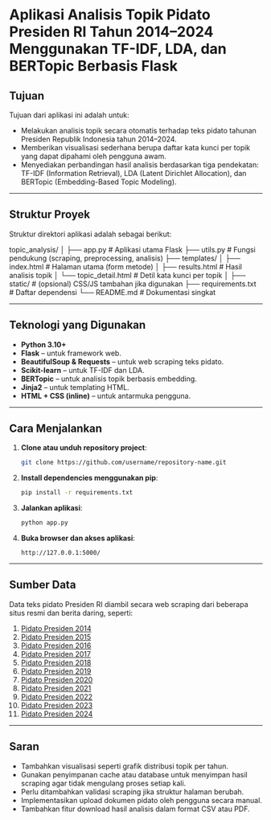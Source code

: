 # Aplikasi Analisis Topik Pidato Presiden RI Tahun 2014–2024 Menggunakan TF-IDF, LDA, dan BERTopic Berbasis Flask

## Tujuan
Tujuan dari aplikasi ini adalah untuk:
- Melakukan analisis topik secara otomatis terhadap teks pidato tahunan Presiden Republik Indonesia tahun 2014–2024.
- Memberikan visualisasi sederhana berupa daftar kata kunci per topik yang dapat dipahami oleh pengguna awam.
- Menyediakan perbandingan hasil analisis berdasarkan tiga pendekatan: TF-IDF (Information Retrieval), LDA (Latent Dirichlet Allocation), dan BERTopic (Embedding-Based Topic Modeling).

---

## Struktur Proyek
Struktur direktori aplikasi adalah sebagai berikut:

topic_analysis/
│
├── app.py # Aplikasi utama Flask
├── utils.py # Fungsi pendukung (scraping, preprocessing, analisis)
├── templates/
│ ├── index.html # Halaman utama (form metode)
│ ├── results.html # Hasil analisis topik
│ └── topic_detail.html # Detil kata kunci per topik
│
├── static/ # (opsional) CSS/JS tambahan jika digunakan
├── requirements.txt # Daftar dependensi
└── README.md # Dokumentasi singkat


---

## Teknologi yang Digunakan
- **Python 3.10+**
- **Flask** – untuk framework web.
- **BeautifulSoup & Requests** – untuk web scraping teks pidato.
- **Scikit-learn** – untuk TF-IDF dan LDA.
- **BERTopic** – untuk analisis topik berbasis embedding.
- **Jinja2** – untuk templating HTML.
- **HTML + CSS (inline)** – untuk antarmuka pengguna.

---

## Cara Menjalankan

1. **Clone atau unduh repository project**:
    ```bash
    git clone https://github.com/username/repository-name.git
    ```

2. **Install dependencies menggunakan pip**:
    ```bash
    pip install -r requirements.txt
    ```

3. **Jalankan aplikasi**:
    ```bash
    python app.py
    ```

4. **Buka browser dan akses aplikasi**:
    ```
    http://127.0.0.1:5000/
    ```

---

## Sumber Data
Data teks pidato Presiden RI diambil secara web scraping dari beberapa situs resmi dan berita daring, seperti:

1. [Pidato Presiden 2014](https://setkab.go.id/pidato-presiden-joko-widodo-pada-pelantikan-presiden-dan-wakil-presiden-republik-indonesia-di-gedung-mpr-senayan-jakarta-20-oktober-2014/)
2. [Pidato Presiden 2015](https://setkab.go.id/pidato-presiden-republik-indonesia-di-depan-sidang-tahunan-mpr-ri-tahun-2015-jakarta-14-agustus-2015/)
3. [Pidato Presiden 2016](https://www.antaranews.com/berita/578992/naskah-lengkap-pidato-presiden-di-depan-sidang-tahunan-mpr)
4. [Pidato Presiden 2017](https://nasional.okezone.com/read/2017/08/16/337/1757203/teks-pidato-kenegaraan-lengkap-yang-disampaikan-presiden-jokowi-di-sidang-tahunan-mpr?page=all)
5. [Pidato Presiden 2018](https://www.antaranews.com/berita/737723/pidato-lengkap-presiden-joko-widodo-pada-sidang-tahunan-mpr-2018)
6. [Pidato Presiden 2019](https://jeo.kompas.com/naskah-lengkap-pidato-tahunan-2019-presiden-jokowi)
7. [Pidato Presiden 2020](https://jeo.kompas.com/naskah-lengkap-pidato-kenegaraan-presiden-jokowi-2020)
8. [Pidato Presiden 2021](https://pa-soreang.go.id/ini-isi-pidato-presiden-jokowi-dalam-sidang-istimewa-laporan-tahunan-mahkamah-agung-ri-2020-17-02-21/)
9. [Pidato Presiden 2022](https://jeo.kompas.com/naskah-lengkap-pidato-kenegaraan-presiden-jokowido-tahun-2022)
10. [Pidato Presiden 2023](https://setkab.go.id/pidato-presiden-ri-pada-sidang-tahunan-mpr-ri-dan-sidang-bersama-dpr-ri-dan-dpd-ri-dalam-rangka-hut-ke-78-proklamasi-kemerdekaan-ri-di-gedung-nusantara-mpr-dpr-dpd-ri-senayan-provinsi-dki-jakarta/)
11. [Pidato Presiden 2024](https://setkab.go.id/pidato-kenegaraan-pada-sidang-tahunan-mpr-ri-dan-sidang-bersama-dpr-dan-dpd-ri-dalam-rangka-hut-ke-79-proklamasi-kemerdekaan-ri-di-gedung-nusantara-i-kompleks-perkantoran-mpr-dpr-dpd-ri-senayan-pro/)

---

## Saran
- Tambahkan visualisasi seperti grafik distribusi topik per tahun.
- Gunakan penyimpanan cache atau database untuk menyimpan hasil scraping agar tidak mengulang proses setiap kali.
- Perlu ditambahkan validasi scraping jika struktur halaman berubah.
- Implementasikan upload dokumen pidato oleh pengguna secara manual.
- Tambahkan fitur download hasil analisis dalam format CSV atau PDF.
